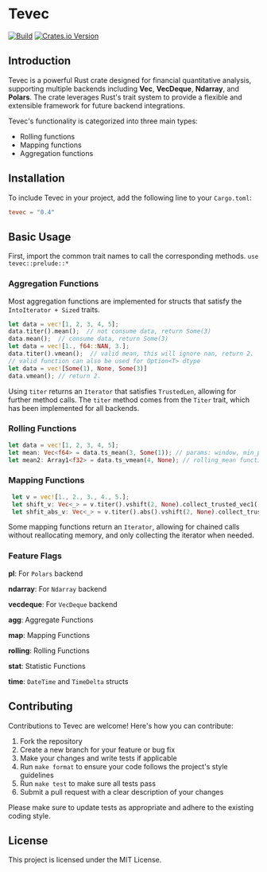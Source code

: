 # Tevec
[![Build](https://github.com/teamon9161/tevec/workflows/Build/badge.svg)](https://github.com/teamon9161/tevec/actions)
[![Crates.io Version](https://img.shields.io/crates/v/tevec)](https://docs.rs/tevec/latest/tevec/)

## Introduction
Tevec is a powerful Rust crate designed for financial quantitative analysis, supporting multiple backends including **Vec**, **VecDeque**, **Ndarray**, and **Polars**. The crate leverages Rust's trait system to provide a flexible and extensible framework for future backend integrations.

Tevec's functionality is categorized into three main types:
* Rolling functions
* Mapping functions
* Aggregation functions

## Installation
To include Tevec in your project, add the following line to your `Cargo.toml`:
```toml
tevec = "0.4"
```

## Basic Usage
First, import the common trait names to call the corresponding methods.
`use tevec::prelude::*`

### Aggregation Functions
Most aggregation functions are implemented for structs that satisfy the `IntoIterator + Sized` traits.
```rust
let data = vec![1, 2, 3, 4, 5];
data.titer().mean();  // not consume data, return Some(3)
data.mean();  // consume data, return Some(3)
let data = vec![1., f64::NAN, 3.];
data.titer().vmean();  // valid mean, this will ignore nan, return 2.
// valid function can also be used for Option<T> dtype
let data = vec![Some(1), None, Some(3)]
data.vmean(); // return 2.
```
Using `titer` returns an `Iterator` that satisfies `TrustedLen`, allowing for further method calls. The `titer` method comes from the `Titer` trait, which has been implemented for all backends.

### Rolling Functions
```rust
let data = vec![1, 2, 3, 4, 5];
let mean: Vec<f64> = data.ts_mean(3, Some(1)); // params: window, min_periods
let mean2: Array1<f32> = data.ts_vmean(4, None); // rolling_mean function ignore none values
```

### Mapping Functions
```rust
 let v = vec![1., 2., 3., 4., 5.];
 let shift_v: Vec<_> = v.titer().vshift(2, None).collect_trusted_vec1();
 let shfit_abs_v: Vec<_> = v.titer().abs().vshift(2, None).collect_trusted_vec1();
```
Some mapping functions return an `Iterator`, allowing for chained calls without reallocating memory, and only collecting the iterator when needed.

### Feature Flags

**pl**: For `Polars` backend

**ndarray**: For `Ndarray` backend

**vecdeque**: For `VecDeque` backend

**agg**:  Aggregate Functions

**map**: Mapping Functions

**rolling**: Rolling Functions

**stat**: Statistic Functions

**time**: `DateTime` and `TimeDelta` structs

## Contributing

Contributions to Tevec are welcome! Here's how you can contribute:

1. Fork the repository
2. Create a new branch for your feature or bug fix
3. Make your changes and write tests if applicable
4. Run `make format` to ensure your code follows the project's style guidelines
5. Run `make test` to make sure all tests pass
6. Submit a pull request with a clear description of your changes

Please make sure to update tests as appropriate and adhere to the existing coding style.

## License

This project is licensed under the MIT License.